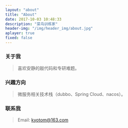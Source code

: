 ```yaml
---
layout: "about"
title: "About"
date: 2017-10-03 10:48:33
description: "菜鸟训练家"
header-img: "/img/header_img/about.jpg"
aplayer: true
fixed: false
---
```


### 关于我

>喜欢安静的敲代码和专研难题。

### 兴趣方向

> 微服务相关技术栈（dubbo、Spring Cloud、nacos）。


### 联系我

>Email: kyotom@163.com


